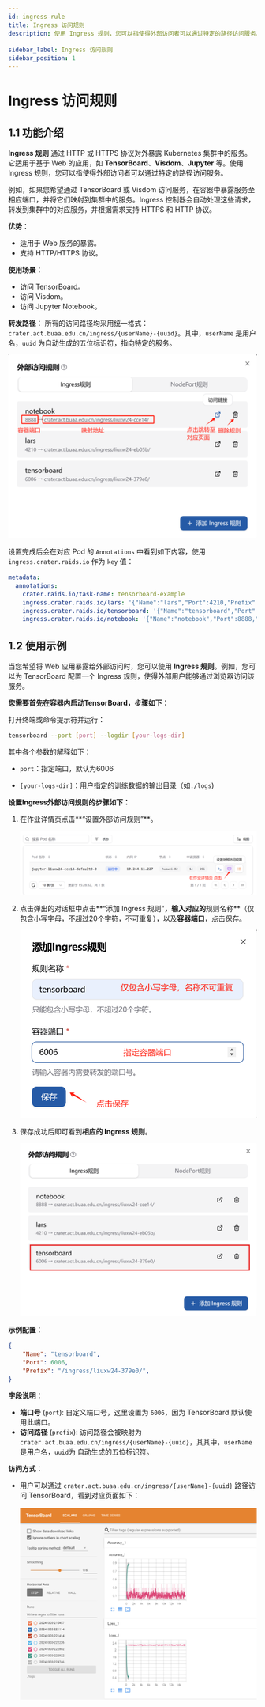 ```yaml
---
id: ingress-rule
title: Ingress 访问规则
description: 使用 Ingress 规则，您可以指使得外部访问者可以通过特定的路径访问服务。

sidebar_label: Ingress 访问规则
sidebar_position: 1
---
```

 

# Ingress 访问规则

## 1.1 功能介绍

**Ingress 规则** 通过 HTTP 或 HTTPS 协议对外暴露 Kubernetes 集群中的服务。它适用于基于 Web 的应用，如 **TensorBoard**、**Visdom**、**Jupyter** 等。使用 Ingress 规则，您可以指使得外部访问者可以通过特定的路径访问服务。

例如，如果您希望通过 TensorBoard 或 Visdom 访问服务，在容器中暴露服务至相应端口，并将它们映射到集群中的服务。Ingress 控制器会自动处理这些请求，转发到集群中的对应服务，并根据需求支持 HTTPS 和 HTTP 协议。

**优势**：
- 适用于 Web 服务的暴露。
- 支持 HTTP/HTTPS 协议。

**使用场景**：

- 访问 TensorBoard。
- 访问 Visdom。
- 访问 Jupyter Notebook。

**转发路径**： 所有的访问路径均采用统一格式：`crater.act.buaa.edu.cn/ingress/{userName}-{uuid}`。其中，`userName`  是用户名，`uuid` 为自动生成的五位标识符，指向特定的服务。

![ingress-intro](./img/ingress-intro.png)

设置完成后会在对应 Pod 的 `Annotations` 中看到如下内容，使用 `ingress.crater.raids.io` 作为 `key` 值：

```yaml
metadata:
  annotations:
    crater.raids.io/task-name: tensorboard-example
    ingress.crater.raids.io/lars: '{"Name":"lars","Port":4210,"Prefix":"/ingress/liuxw24-eb05b/"}'
    ingress.crater.raids.io/tensorboard: '{"Name":"tensorboard","Port":6006,"Prefix":"/ingress/liuxw24-379e0/"}'
    ingress.crater.raids.io/notebook: '{"Name":"notebook","Port":8888,"Prefix":"/ingress/liuxw24-cce14/"}'
```

## 1.2 使用示例


当您希望将 Web 应用暴露给外部访问时，您可以使用 **Ingress 规则**。例如，您可以为 TensorBoard 配置一个 Ingress 规则，使得外部用户能够通过浏览器访问该服务。

**您需要首先在容器内启动TensorBoard，步骤如下：**

打开终端或命令提示符并运行：

```bash
tensorboard --port [port] --logdir [your-logs-dir]
```

其中各个参数的解释如下：

- `port`：指定端口，默认为6006

- `[your-logs-dir]`：用户指定的训练数据的输出目录（如`./logs`)

**设置Ingress外部访问规则的步骤如下：**

1. 在作业详情页点击**“设置外部访问规则”**。

   ![ingress-entrance](./img/ingress-entrance.png)

2. 点击弹出的对话框中点击**“添加 Ingress 规则”**，输入对应的**规则名称**（仅包含小写字母，不超过20个字符，不可重复），以及**容器端口**，点击保存。

   ![ingress-new](./img/ingress-new.png)

3. 保存成功后即可看到**相应的 Ingress 规则**。

   ![ingress-tensorboard](./img/ingress-tensorboard.png)

**示例配置**：

```json
{
    "Name": "tensorboard",
    "Port": 6006,
    "Prefix": "/ingress/liuxw24-379e0/",
}
```

**字段说明**：

- **端口号** (`port`): 自定义端口号，这里设置为 `6006`，因为 TensorBoard 默认使用此端口。
- **访问路径** (`prefix`): 访问路径会被映射为 `crater.act.buaa.edu.cn/ingress/{userName}-{uuid}`，其其中，`userName`  是用户名，`uuid`为 自动生成的五位标识符。

**访问方式**：

- 用户可以通过 `crater.act.buaa.edu.cn/ingress/{userName}-{uuid}` 路径访问 TensorBoard，看到对应页面如下：

  ![ingress-tensorboard](./img/ingress-tb-1.png)